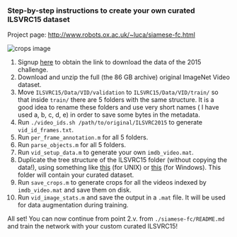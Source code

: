 ### Step-by-step instructions to create your own curated ILSVRC15 dataset

Project page: <http://www.robots.ox.ac.uk/~luca/siamese-fc.html>

![crops image][logo]

[logo]: http://www.robots.ox.ac.uk/~luca/stuff/siamese-fc_pairs.jpg "Crops image"

1. Signup [here](http://image-net.org/challenges/LSVRC/2015/signup) to obtain the link to download the data of the 2015 challenge.
2. Download and unzip the full (the 86 GB archive) original ImageNet Video dataset.
3. Move `ILSVRC15/Data/VID/validation` to `ILSVRC15/Data/VID/train/` so that inside `train/` there are 5 folders with the same structure. It is a good idea to rename these folders and use very short names ( I have used a, b, c, d, e) in order to save some bytes in the metadata.
4. Run `./video_ids.sh /path/to/original/ILSVRC2015` to generate `vid_id_frames.txt`.
5. Run `per_frame_annotation.m` for all 5 folders.
6. Run `parse_objects.m` for all 5 folders.
7. Run `vid_setup_data.m` to generate your own `imdb_video.mat`.
8. Duplicate the tree structure of the ILSVRC15 folder (without copying the data!), using something like [this](http://stackoverflow.com/questions/4073969/copy-folder-structure-sans-files-from-one-location-to-another) (for UNIX) or [this](http://superuser.com/questions/530128/how-to-copy-a-directory-structure-without-copying-files) (for Windows). This folder will contain your curated dataset.
9. Run `save_crops.m` to generate crops for all the videos indexed by `imdb_video.mat` and save them on disk.
10. Run `vid_image_stats.m` and save the output in a `.mat` file. It will be used for data augmentation during training.

All set! You can now continue from point 2.v. from `./siamese-fc/README.md` and train the network with your custom curated ILSVRC15!
